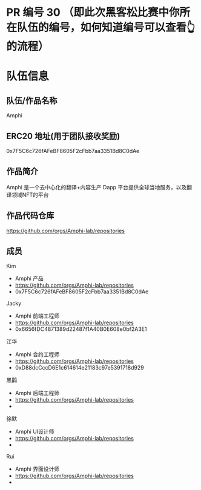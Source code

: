 # PR 编号 30 （即此次黑客松比赛中你所在队伍的编号，如何知道编号可以查看👆的流程）
# 队伍信息
## 队伍/作品名称
Amphi

## ERC20 地址(用于团队接收奖励)
0x7F5C6c726fAFeBF8605F2cFbb7aa3351Bd8C0dAe

## 作品简介

Amphi 是一个去中心化的翻译+内容生产 Dapp
平台提供全球当地服务，以及翻译领域NFT的平台

## 作品代码仓库
https://github.com/orgs/Amphi-lab/repositories

## 成员

Kim
- Amphi 产品
- https://github.com/orgs/Amphi-lab/repositories
- 0x7F5C6c726fAFeBF8605F2cFbb7aa3351Bd8C0dAe

Jacky
- Amphi 前端工程师
- https://github.com/orgs/Amphi-lab/repositories
- 0x6656fDC4871389d22487f1A40B0E608e0bf2A3E1

江华 
- Amphi 合约工程师
- https://github.com/orgs/Amphi-lab/repositories
- 0xD88dcCccD6E1c614614e21183c97e5391718d929

黑鹳
- Amphi 后端工程师
- https://github.com/orgs/Amphi-lab/repositories
- 

徐默
- Amphi UI设计师
- https://github.com/orgs/Amphi-lab/repositories
- 

Rui
- Amphi 界面设计师
- https://github.com/orgs/Amphi-lab/repositories
- 

